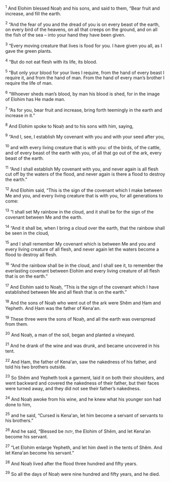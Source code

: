<sup>1</sup> And Elohim blessed Noaḥ and his sons, and said to them, “Bear fruit and increase, and fill the earth.

<sup>2</sup> “And the fear of you and the dread of you is on every beast of the earth, on every bird of the heavens, on all that creeps on the ground, and on all the fish of the sea – into your hand they have been given.

<sup>3</sup> “Every moving creature that lives is food for you. I have given you all, as I gave the green plants.

<sup>4</sup> “But do not eat flesh with its life, its blood.

<sup>5</sup> “But only your blood for your lives I require, from the hand of every beast I require it, and from the hand of man. From the hand of every man’s brother I require the life of man.

<sup>6</sup> “Whoever sheds man’s blood, by man his blood is shed, for in the image of Elohim has He made man.

<sup>7</sup> “As for you, bear fruit and increase, bring forth teemingly in the earth and increase in it.”

<sup>8</sup> And Elohim spoke to Noaḥ and to his sons with him, saying,

<sup>9</sup> “And I, see, I establish My covenant with you and with your seed after you,

<sup>10</sup> and with every living creature that is with you: of the birds, of the cattle, and of every beast of the earth with you, of all that go out of the ark, every beast of the earth.

<sup>11</sup> “And I shall establish My covenant with you, and never again is all flesh cut off by the waters of the flood, and never again is there a flood to destroy the earth.”

<sup>12</sup> And Elohim said, “This is the sign of the covenant which I make between Me and you, and every living creature that is with you, for all generations to come:

<sup>13</sup> “I shall set My rainbow in the cloud, and it shall be for the sign of the covenant between Me and the earth.

<sup>14</sup> “And it shall be, when I bring a cloud over the earth, that the rainbow shall be seen in the cloud,

<sup>15</sup> and I shall remember My covenant which is between Me and you and every living creature of all flesh, and never again let the waters become a flood to destroy all flesh.

<sup>16</sup> “And the rainbow shall be in the cloud, and I shall see it, to remember the everlasting covenant between Elohim and every living creature of all flesh that is on the earth.”

<sup>17</sup> And Elohim said to Noaḥ, “This is the sign of the covenant which I have established between Me and all flesh that is on the earth.”

<sup>18</sup> And the sons of Noaḥ who went out of the ark were Shĕm and Ḥam and Yepheth. And Ḥam was the father of Kena‛an.

<sup>19</sup> These three were the sons of Noaḥ, and all the earth was overspread from them.

<sup>20</sup> And Noaḥ, a man of the soil, began and planted a vineyard.

<sup>21</sup> And he drank of the wine and was drunk, and became uncovered in his tent.

<sup>22</sup> And Ḥam, the father of Kena‛an, saw the nakedness of his father, and told his two brothers outside.

<sup>23</sup> So Shĕm and Yepheth took a garment, laid it on both their shoulders, and went backward and covered the nakedness of their father, but their faces were turned away, and they did not see their father’s nakedness.

<sup>24</sup> And Noaḥ awoke from his wine, and he knew what his younger son had done to him,

<sup>25</sup> and he said, “Cursed is Kena‛an, let him become a servant of servants to his brothers.”

<sup>26</sup> And he said, “Blessed be יהוה, the Elohim of Shĕm, and let Kena‛an become his servant.

<sup>27</sup> “Let Elohim enlarge Yepheth, and let him dwell in the tents of Shĕm. And let Kena‛an become his servant.”

<sup>28</sup> And Noaḥ lived after the flood three hundred and fifty years.

<sup>29</sup> So all the days of Noaḥ were nine hundred and fifty years, and he died.


